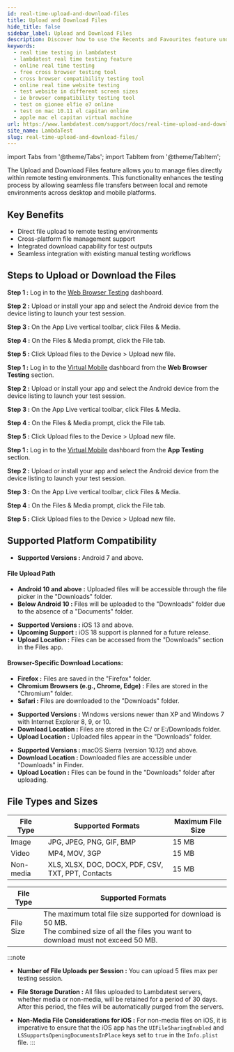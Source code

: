 ```yaml
---
id: real-time-upload-and-download-files
title: Upload and Download Files
hide_title: false
sidebar_label: Upload and Download Files
description: Discover how to use the Recents and Favourites feature under Quick Links in LambdaTest. Quickly access recently used items and mark important resources for faster navigation.
keywords:
  - real time testing in lambdatest
  - lambdatest real time testing feature
  - online real time testing
  - free cross browser testing tool
  - cross browser compatibility testing tool
  - online real time website testing
  - test website in different screen sizes
  - ie browser compatibility testing tool
  - test on gionee elfie e7 online
  - test on mac 10.11 el capitan online
  - apple mac el capitan virtual machine
url: https://www.lambdatest.com/support/docs/real-time-upload-and-download-files/
site_name: LambdaTest
slug: real-time-upload-and-download-files/
---
```


import Tabs from '@theme/Tabs';
import TabItem from '@theme/TabItem';

<script type="application/ld+json"
      dangerouslySetInnerHTML={{ __html: JSON.stringify({
       "@context": "https://schema.org",
        "@type": "BreadcrumbList",
        "itemListElement": [{
          "@type": "ListItem",
          "position": 1,
          "name": "LambdaTest",
          "item": "https://www.lambdatest.com"
        },{
          "@type": "ListItem",
          "position": 2,
          "name": "Support",
          "item": "https://www.lambdatest.com/support/docs/"
        },{
          "@type": "ListItem",
          "position": 3,
          "name": "Real Time Upload and Download Files",
          "item": "https://www.lambdatest.com/support/docs/real-time-upload-and-download-files/"
        }]
      })
    }}
></script>
The Upload and Download Files feature allows you to manage files directly within remote testing environments. This functionality enhances the testing process by allowing seamless file transfers between local and remote environments across desktop and mobile platforms.

## Key Benefits

- Direct file upload to remote testing environments
- Cross-platform file management support
- Integrated download capability for test outputs
- Seamless integration with existing manual testing workflows

## Steps to Upload or Download the Files

<Tabs className="docs__val">
<TabItem value="web-browser" label="Web Browser" default>

**Step 1 :** Log in to the [Web Browser Testing](https://app.lambdatest.com/console/realtime/browser/desktop) dashboard.

**Step 2 :** Upload or install your app and select the Android device from the device listing to launch your test session.

**Step 3 :** On the App Live vertical toolbar, click Files & Media.

**Step 4 :** On the Files & Media prompt, click the File tab.

**Step 5 :** Click Upload files to the Device > Upload new file.

</TabItem>

<TabItem value="mobile-browser" label="Mobile Browser" default>

**Step 1 :** Log in to the [Virtual Mobile](https://app.lambdatest.com/console/realtime/browser/mobile) dashboard from the **Web Browser Testing** section.

**Step 2 :** Upload or install your app and select the Android device from the device listing to launch your test session.

**Step 3 :** On the App Live vertical toolbar, click Files & Media.

**Step 4 :** On the Files & Media prompt, click the File tab.

**Step 5 :** Click Upload files to the Device > Upload new file.

</TabItem>

<TabItem value="mobile-app" label="Mobile App" default>

**Step 1 :** Log in to the [Virtual Mobile](https://app.lambdatest.com/console/realtime/app) dashboard from the **App Testing** section.

**Step 2 :** Upload or install your app and select the Android device from the device listing to launch your test session.

**Step 3 :** On the App Live vertical toolbar, click Files & Media.

**Step 4 :** On the Files & Media prompt, click the File tab.

**Step 5 :** Click Upload files to the Device > Upload new file.

</TabItem>
</Tabs>

## Supported Platform Compatibility

<Tabs className="docs__val">
<TabItem value="android" label="Android" default>

- **Supported Versions :** Android 7 and above.

#### File Upload Path
- **Android 10 and above :** Uploaded files will be accessible through the file picker in the "Downloads" folder.
- **Below Android 10 :** Files will be uploaded to the "Downloads" folder due to the absence of a "Documents" folder.

</TabItem>

<TabItem value="ios" label="iOS" default>

- **Supported Versions :** iOS 13 and above.
- **Upcoming Support :** iOS 18 support is planned for a future release.
- **Upload Location :** Files can be accessed from the "Downloads" section in the Files app.

#### Browser-Specific Download Locations:
- **Firefox :** Files are saved in the "Firefox" folder.
- **Chromium Browsers (e.g., Chrome, Edge) :** Files are stored in the "Chromium" folder.
- **Safari :** Files are downloaded to the "Downloads" folder.

</TabItem>

<TabItem value="windows" label="Windows" default>

- **Supported Versions :** Windows versions newer than XP and Windows 7 with Internet Explorer 8, 9, or 10.
- **Download Location :** Files are stored in the C:/ or E:/Downloads folder.
- **Upload Location :** Uploaded files appear in the "Downloads" folder.

</TabItem>

<TabItem value="macos" label="macOS" default>

- **Supported Versions :** macOS Sierra (version 10.12) and above.
- **Download Location :** Downloaded files are accessible under "Downloads" in Finder.
- **Upload Location :** Files can be found in the "Downloads" folder after uploading.

</TabItem>
</Tabs>

## File Types and Sizes

<Tabs className="docs__val">
<TabItem value="upload" label="Uploading Files" default>

| File Type | Supported Formats | Maximum File Size |
|-----------|-------------------|-------------------|
| Image | JPG, JPEG, PNG, GIF, BMP | 15 MB |
| Video | MP4, MOV, 3GP | 15 MB |
| Non-media | XLS, XLSX, DOC, DOCX, PDF, CSV, TXT, PPT, Contacts | 15 MB |

</TabItem>
<TabItem value="download" label="Downloading Files" default>

| File Type | Supported Formats |
|-----------|-------------------|
|File Size  | The maximum total file size supported for download is 50 MB. <br /> The combined size of all the files you want to download must not exceed 50 MB. |

</TabItem>
</Tabs>

:::note
- **Number of File Uploads per Session :** You can upload 5 files max per testing session.

- **File Storage Duration :** All files uploaded to Lambdatest servers, whether media or non-media, will be retained for a period of 30 days. After this period, the files will be automatically purged from the servers.

- **Non-Media File Considerations for iOS :** For non-media files on iOS, it is imperative to ensure that the iOS app has the `UIFileSharingEnabled` and `LSSupportsOpeningDocumentsInPlace` keys set to `true` in the `Info.plist` file.
:::
